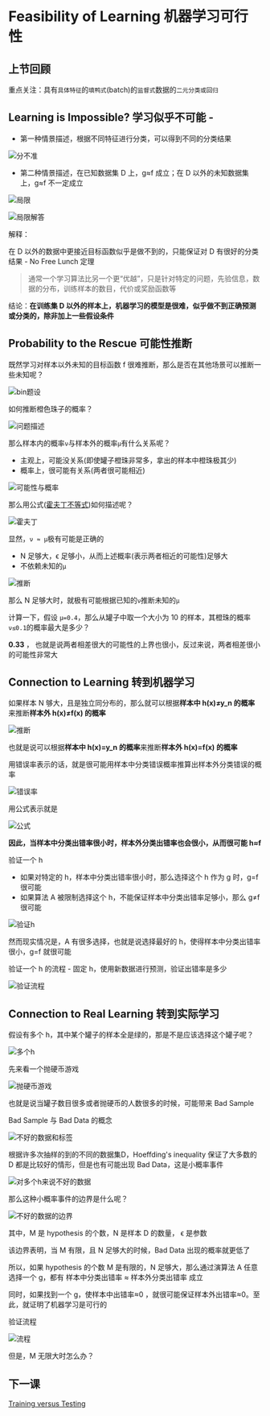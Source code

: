 # Feasibility of Learning 机器学习可行性
## 上节回顾

重点关注：具有`具体特征`的`填鸭式`(batch)的`监督式`数据的`二元分类或回归`

## Learning is Impossible? 学习似乎不可能 - 

- 第一种情景描述，根据不同特征进行分类，可以得到不同的分类结果

![分不准](/images/kx101_.png)

- 第二种情景描述，在已知数据集 D 上，g≈f 成立；在 D 以外的未知数据集上，g≈f 不一定成立

![局限](/images/kx102_.png)

![局限解答](/images/kx103_.png)

解释：

在 D 以外的数据中更接近目标函数似乎是做不到的，只能保证对 D 有很好的分类结果 - No Free Lunch 定理

> 通常一个学习算法比另一个更“优越”，只是针对特定的问题，先验信息，数据的分布，训练样本的数目，代价或奖励函数等

结论：**在训练集 D 以外的样本上，机器学习的模型是很难，似乎做不到正确预测或分类的，除非加上一些假设条件**

## Probability to the Rescue 可能性推断

既然学习对样本以外未知的目标函数 f 很难推断，那么是否在其他场景可以推断一些未知呢？

![bin题设](/images/kx201_.png)

如何推断橙色珠子的概率？

![问题描述](/images/kx202_.png)

那么样本内的概率`ν`与样本外的概率`μ`有什么关系呢？
- 主观上，可能没关系(即使罐子橙珠非常多，拿出的样本中橙珠极其少)
- 概率上，很可能有关系(两者很可能相近)

![可能性与概率](/images/kx203_.png)

那么用公式([霍夫丁不等式](/note/SC/霍夫丁不等式.md))如何描述呢？

![霍夫丁](/images/kx204_.png)

显然，`ν ≈ μ`极有可能是正确的
- N 足够大，ϵ 足够小，从而上述概率(表示两者相近的可能性)足够大
- 不依赖未知的`μ`

![推断](/images/kx205_.png)

那么 N 足够大时，就极有可能根据已知的`ν`推断未知的`μ`

计算一下，假设 `μ=0.4`，那么从罐子中取一个大小为 10 的样本，其橙珠的概率`ν≤0.1`的概率最大是多少？

**0.33** ， 也就是说两者相差很大的可能性的上界也很小，反过来说，两者相差很小的可能性非常大

## Connection to Learning 转到机器学习
如果样本 N 够大，且是独立同分布的，那么就可以根据**样本中 h(x)≠y_n 的概率**来推断**样本外 h(x)≠f(x) 的概率**

![推断](/images/kx300_.png)

也就是说可以根据**样本中 h(x)=y_n 的概率**来推断**样本外 h(x)=f(x) 的概率**

用错误率表示的话，就是很可能用样本中分类错误概率推算出样本外分类错误的概率

![错误率](/images/kx301_.png)

用公式表示就是

![公式](/images/kx302_.png)

**因此，当样本中分类出错率很小时，样本外分类出错率也会很小，从而很可能 h≈f**

验证一个 h
- 如果对特定的 h，样本中分类出错率很小时，那么选择这个 h 作为 g 时，g=f 很可能
- 如果算法 A 被限制选择这个 h，不能保证样本中分类出错率足够小，那么 g≠f 很可能

![验证h](/images/kx303_.png)

然而现实情况是，A 有很多选择，也就是说选择最好的 h，使得样本中分类出错率很小，g=f 就很可能

验证一个 h 的流程 - 固定 h，使用新数据进行预测，验证出错率是多少

![验证流程](/images/kx304_.png)

## Connection to Real Learning 转到实际学习

假设有多个 h，其中某个罐子的样本全是绿的，那是不是应该选择这个罐子呢？ 

![多个h](/images/kx401_.png)

先来看一个抛硬币游戏

![抛硬币游戏](/images/kx402_.png)

也就是说当罐子数目很多或者抛硬币的人数很多的时候，可能带来 Bad Sample

Bad Sample 与 Bad Data 的概念

![不好的数据和标签](/images/kx403_.png)

根据许多次抽样的到的不同的数据集D，Hoeffding's inequality 保证了大多数的 D 都是比较好的情形，但是也有可能出现 Bad Data，这是小概率事件

![对多个h来说不好的数据](/images/kx404_.png)

那么这种小概率事件的边界是什么呢？

![不好的数据的边界](/images/kx405_.png)

其中，M 是 hypothesis 的个数，N 是样本 D 的数量， ϵ 是参数

该边界表明，当 M 有限，且 N 足够大的时候，Bad Data 出现的概率就更低了

所以，如果 hypothesis 的个数 M 是有限的，N 足够大，那么通过演算法 A 任意选择一个 g，都有 样本中分类出错率 ≈ 样本外分类出错率 成立

同时，如果找到一个 g，使样本中出错率≈0 ，就很可能保证样本外出错率≈0。至此，就证明了机器学习是可行的

验证流程

![流程](/images/kx406_.png)

但是，M 无限大时怎么办？

## 下一课

[Training versus Testing](mlf05.md)